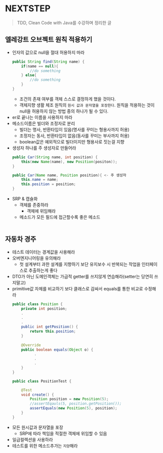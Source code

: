 # NEXTSTEP
> TDD, Clean Code with Java를 수강하며 정리한 글

## 엘레강트 오브젝트 원칙 적용하기
- 인자의 값으로 null을 절대 허용하지 마라
    ```java
    public String find(String name) {
        if(name == null){
            //do something        
        } else{
            //do something
        }
    }
    ```
    - 조건의 존재 여부를 객체 스스로 결정하게 했을 것이다.
    - 객체지향 생활 체조 원칙의 `원시 값과 문자열을 포장한다`. 원칙을 적용하는 것이 null을 허용하지 않는 방법 중의 하나가 될 수 있다.
- er로 끝나는 이름을 사용하지 마라
- 메소드이름은 빌더와 조정자로 분리
    - 빌더는 명사, 반환타입이 있음(명사를 꾸미는 형용사까지 허용)
    - 조정자는 동사, 반환타입이 없음(동사를 꾸미는 부사까지 허용)
    - boolean값은 예외적으로 빌더이지만 형용사로 짓는걸 지향
- 생성자 하나를 주 생성자로 만들어라
    ```java
    public Car(String name, int position) {
        this(new Name(name), new Position(positon));
    }
    
    public Car(Name name, Position position){ <- 주 생성자
        this.name = name;
        this.position = position;
    }
    ```    
- SRP & 캡슐화
    - 객체를 존중하라
        - 객체에 위임해라
    - 메소드가 모든 필드에 접근할수록 좋은 메소드
<br><br>
## 자동차 경주
- 테스트 데이터는 경계값을 사용해라
- 오버엔지니어링을 유의해라
    - 첫 설계부터 과한 설계를 지향하기 보단 유지보수 시 반복되는 작업을 인터페이스로 추출하는게 좋다
- DTO가 아닌 도메인객체는 가급적 getter를 쓰지않게 연습해라(setter는 당연히 쓰지말고) 
- primitive값 자체를 비교하기 보다 클래스로 감싸서 equals를 통한 비교로 수정해라
    ```java
    public class Position {
        private int position;
        .
        .
        .
        public int getPosition() {
            return this.position;
        }
          
        @Override
        public boolean equals(Object o) {
              .
              .
              .
        }   
    }
    
    public class PositionTest {
    
        @Test
        void create() {
            Position position = new Position(5);
            //assertEqauls(5, position.getPosition());
            assertEquals(new Position(5), position);
        }
    }
    ```
- 모든 원시값과 문자열을 포장
    - SRP에 따라 책임을 적절한 객체에 위임할 수 있음
- 일급컬렉션을 사용하라
- 테스트를 위한 메소드추가는 `지양`해라
